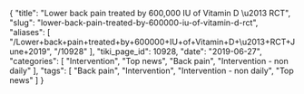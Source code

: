 {
    "title": "Lower back pain treated by 600,000 IU of Vitamin D \u2013 RCT",
    "slug": "lower-back-pain-treated-by-600000-iu-of-vitamin-d-rct",
    "aliases": [
        "/Lower+back+pain+treated+by+600000+IU+of+Vitamin+D+\u2013+RCT+June+2019",
        "/10928"
    ],
    "tiki_page_id": 10928,
    "date": "2019-06-27",
    "categories": [
        "Intervention",
        "Top news",
        "Back pain",
        "Intervention - non daily"
    ],
    "tags": [
        "Back pain",
        "Intervention",
        "Intervention - non daily",
        "Top news"
    ]
}